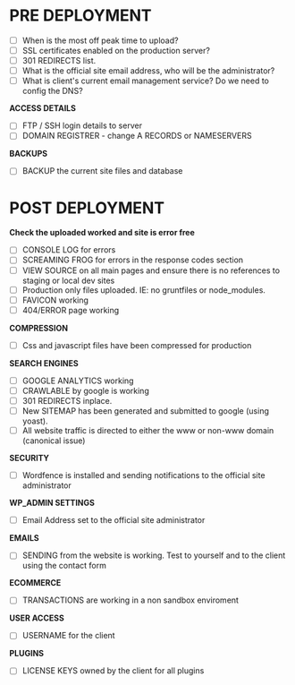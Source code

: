 # PRE DEPLOYMENT
- [ ] When is the most off peak time to upload?
- [ ] SSL certificates enabled on the production server?
- [ ] 301 REDIRECTS list.
- [ ] What is the official site email address, who will be the administrator?
- [ ] What is client's current email management service? Do we need to config the DNS?

**ACCESS DETAILS**
- [ ] FTP / SSH login details to server 
- [ ] DOMAIN REGISTRER - change A RECORDS or NAMESERVERS 

**BACKUPS**
- [ ] BACKUP the current site files and database 

# POST DEPLOYMENT
**Check the uploaded worked and site is error free**
- [ ] CONSOLE LOG for errors 
- [ ] SCREAMING FROG for errors in the response codes section 
- [ ] VIEW SOURCE on all main pages and ensure there is no references to staging or local dev sites 
- [ ] Production only files uploaded. IE: no gruntfiles or node_modules. 
- [ ] FAVICON working
- [ ] 404/ERROR page working

**COMPRESSION**
- [ ] Css and javascript files have been compressed for production 

**SEARCH ENGINES**
- [ ] GOOGLE ANALYTICS working
- [ ] CRAWLABLE by google is working 
- [ ] 301 REDIRECTS inplace.
- [ ] New SITEMAP has been generated and submitted to google (using yoast).
- [ ] All website traffic is directed to either the www or non-www domain (canonical issue)

**SECURITY**
- [ ] Wordfence is installed and sending notifications to the official site administrator 

**WP_ADMIN SETTINGS**
- [ ] Email Address set to the official site administrator 

**EMAILS**
- [ ] SENDING from the website is working. Test to yourself and to the client using the contact form

**ECOMMERCE**
- [ ] TRANSACTIONS are working in a non sandbox enviroment 

**USER ACCESS**
- [ ] USERNAME for the client 

**PLUGINS**
- [ ] LICENSE KEYS owned by the client for all plugins 
